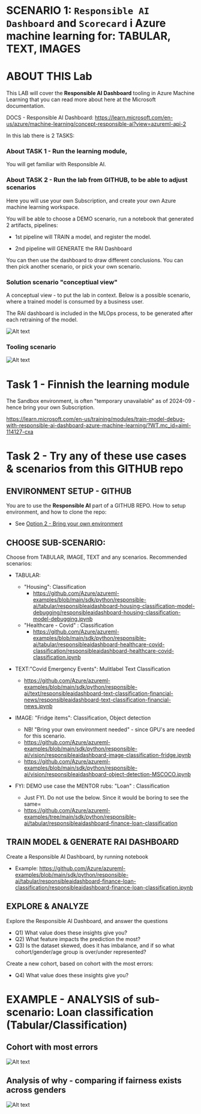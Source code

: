 # SCENARIO 1: `Responsible AI Dashboard` and `Scorecard` i Azure machine learning for: TABULAR, TEXT, IMAGES

# ABOUT THIS Lab

This LAB will cover the **Responsible AI Dashboard** tooling in Azure Machine Learning that you can read more about here at the Microsoft documentation. 

DOCS - Responsible AI Dashboard: https://learn.microsoft.com/en-us/azure/machine-learning/concept-responsible-ai?view=azureml-api-2

In this lab there is 2 TASKS:

### About TASK 1 - Run the learning module, 
You will  get familiar with Responsible AI.

### About TASK 2 - Run the lab from GITHUB, to be able to adjust scenarios

Here you will use your own Subscription, and create your own Azure machine learning workspace.

You will be able to choose a DEMO scenario, run a notebook that generated 2 artifacts, pipelines: 

- 1st pipeline will TRAIN a model, and register the model.

- 2nd pipeline will GENERATE the RAI Dashboard

You can then use the dashboard to draw different conclusions. You can then pick another scenario, or pick your own scenario.

### Solution scenario "conceptiual view"

A conceptual view - to put the lab in context. Below is a possible scenario, where a trained model is consumed by a business user.

The RAI dashboard is included in the MLOps process, to be generated after each retraining of the model. 

![Alt text](./images/scenario-01-1.png)

### Tooling scenario

![Alt text](./images/scenario-01-2.png)


# Task 1 - Finnish the learning module

The Sandbox environment, is often "temporary unavailable" as of 2024-09 - hence bring your own Subscription.

https://learn.microsoft.com/en-us/training/modules/train-model-debug-with-responsible-ai-dashboard-azure-machine-learning/?WT.mc_id=aiml-114127-cxa

# Task 2 - Try any of these use cases & scenarios from this GITHUB repo

## ENVIRONMENT SETUP - GITHUB
You are to use the **Responsible AI** part of a GITHUB REPO. 
How to setup environment, and how to clone the repo: 
- See [Option 2 - Bring your own environment](../../environment-setup/readme.md)

## CHOOSE SUB-SCENARIO:
Choose from TABULAR, IMAGE, TEXT and any scenarios.
Recommended scenarios: 
- TABULAR: 
    - "Housing": Classification
        - https://github.com/Azure/azureml-examples/blob/main/sdk/python/responsible-ai/tabular/responsibleaidashboard-housing-classification-model-debugging/responsibleaidashboard-housing-classification-model-debugging.ipynb
    - "Healthcare - Covid" : Classification
        - https://github.com/Azure/azureml-examples/blob/main/sdk/python/responsible-ai/tabular/responsibleaidashboard-healthcare-covid-classification/responsibleaidashboard-healthcare-covid-classification.ipynb
        
- TEXT:"Covid Emergency Events": Mulitlabel Text Classification
    - https://github.com/Azure/azureml-examples/blob/main/sdk/python/responsible-ai/text/responsibleaidashboard-text-classification-financial-news/responsibleaidashboard-text-classification-financial-news.ipynb

- IMAGE: "Fridge items": Classification, Object detection
    - NB! "Bring your own environment needed" - since GPU's are needed for this scenario.
    - https://github.com/Azure/azureml-examples/blob/main/sdk/python/responsible-ai/vision/responsibleaidashboard-image-classification-fridge.ipynb
    - https://github.com/Azure/azureml-examples/blob/main/sdk/python/responsible-ai/vision/responsibleaidashboard-object-detection-MSCOCO.ipynb

- FYI: DEMO use case the MENTOR rubs: "Loan" : Classification
    - Just FYI. Do not use the below. Since it would be boring to see the same=
    - https://github.com/Azure/azureml-examples/tree/main/sdk/python/responsible-ai/tabular/responsibleaidashboard-finance-loan-classification

## TRAIN MODEL & GENERATE RAI DASHBOARD
Create a Responsible AI Dashboard, by running notebook
 - Example: https://github.com/Azure/azureml-examples/blob/main/sdk/python/responsible-ai/tabular/responsibleaidashboard-finance-loan-classification/responsibleaidashboard-finance-loan-classification.ipynb


## EXPLORE & ANALYZE

Explore the Responsible AI Dashboard, and answer the questions
- Q1) What value does these insights give you?
- Q2) What feature impacts the prediction the most? 
- Q3) Is the dataset skewed, does it has imbalance, and if so what cohort/gender/age group is over/under represented?

Create a new cohort, based on cohort with the most errors:

- Q4) What value does these insights give you?

# EXAMPLE - ANALYSIS of sub-scenario: Loan classification (Tabular/Classification)

## Cohort with most errors
![Alt text](./images/scenario-01-4.png)

## Analysis of why - comparing if fairness exists across genders
![Alt text](./images/scenario-01-3.png)







